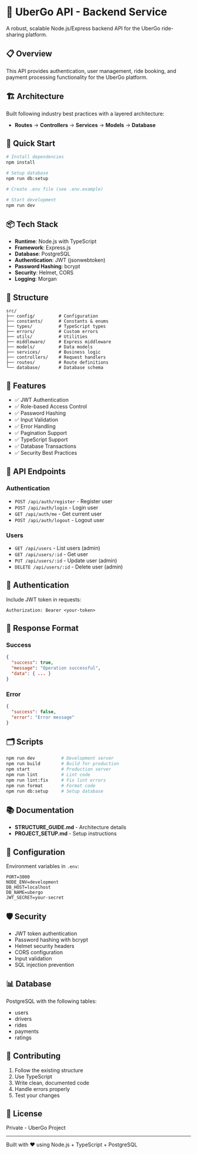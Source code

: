 # 🚗 UberGo API - Backend Service

A robust, scalable Node.js/Express backend API for the UberGo ride-sharing platform.

## 📋 Overview

This API provides authentication, user management, ride booking, and payment processing functionality for the UberGo platform.

## 🏗️ Architecture

Built following industry best practices with a layered architecture:

- **Routes** → **Controllers** → **Services** → **Models** → **Database**

## 🚀 Quick Start

```bash
# Install dependencies
npm install

# Setup database
npm run db:setup

# Create .env file (see .env.example)

# Start development
npm run dev
```

## 📦 Tech Stack

- **Runtime**: Node.js with TypeScript
- **Framework**: Express.js
- **Database**: PostgreSQL
- **Authentication**: JWT (jsonwebtoken)
- **Password Hashing**: bcrypt
- **Security**: Helmet, CORS
- **Logging**: Morgan

## 📂 Structure

```
src/
├── config/         # Configuration
├── constants/      # Constants & enums
├── types/          # TypeScript types
├── errors/         # Custom errors
├── utils/          # Utilities
├── middleware/     # Express middleware
├── models/         # Data models
├── services/       # Business logic
├── controllers/    # Request handlers
├── routes/         # Route definitions
└── database/       # Database schema
```

## 🔑 Features

- ✅ JWT Authentication
- ✅ Role-based Access Control
- ✅ Password Hashing
- ✅ Input Validation
- ✅ Error Handling
- ✅ Pagination Support
- ✅ TypeScript Support
- ✅ Database Transactions
- ✅ Security Best Practices

## 📡 API Endpoints

### Authentication
- `POST /api/auth/register` - Register user
- `POST /api/auth/login` - Login user
- `GET /api/auth/me` - Get current user
- `POST /api/auth/logout` - Logout user

### Users
- `GET /api/users` - List users (admin)
- `GET /api/users/:id` - Get user
- `PUT /api/users/:id` - Update user (admin)
- `DELETE /api/users/:id` - Delete user (admin)

## 🔐 Authentication

Include JWT token in requests:

```
Authorization: Bearer <your-token>
```

## 📝 Response Format

### Success
```json
{
  "success": true,
  "message": "Operation successful",
  "data": { ... }
}
```

### Error
```json
{
  "success": false,
  "error": "Error message"
}
```

## 🗂️ Scripts

```bash
npm run dev          # Development server
npm run build        # Build for production
npm start            # Production server
npm run lint         # Lint code
npm run lint:fix     # Fix lint errors
npm run format       # Format code
npm run db:setup     # Setup database
```

## 📚 Documentation

- **STRUCTURE_GUIDE.md** - Architecture details
- **PROJECT_SETUP.md** - Setup instructions

## 🔧 Configuration

Environment variables in `.env`:

```env
PORT=3000
NODE_ENV=development
DB_HOST=localhost
DB_NAME=ubergo
JWT_SECRET=your-secret
```

## 🛡️ Security

- JWT token authentication
- Password hashing with bcrypt
- Helmet security headers
- CORS configuration
- Input validation
- SQL injection prevention

## 📊 Database

PostgreSQL with the following tables:
- users
- drivers
- rides
- payments
- ratings

## 🤝 Contributing

1. Follow the existing structure
2. Use TypeScript
3. Write clean, documented code
4. Handle errors properly
5. Test your changes

## 📄 License

Private - UberGo Project

---

Built with ❤️ using Node.js + TypeScript + PostgreSQL

